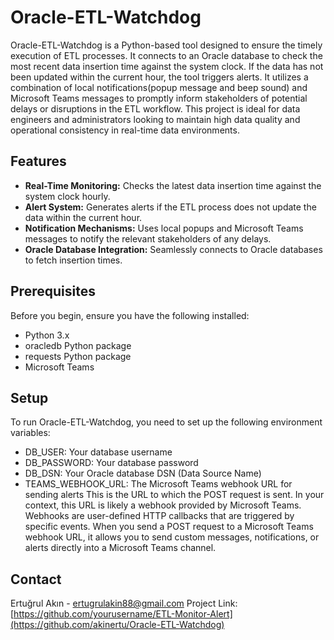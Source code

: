 # Oracle-ETL-Watchdog

Oracle-ETL-Watchdog is a Python-based tool designed to ensure the timely execution of ETL processes. It connects to an Oracle database to check the most recent data insertion time against the system clock. If the data has not been updated within the current hour, the tool triggers alerts. It utilizes a combination of local notifications(popup message and beep sound) and Microsoft Teams messages to promptly inform stakeholders of potential delays or disruptions in the ETL workflow. This project is ideal for data engineers and administrators looking to maintain high data quality and operational consistency in real-time data environments.

## Features

- **Real-Time Monitoring:** Checks the latest data insertion time against the system clock hourly.
- **Alert System:** Generates alerts if the ETL process does not update the data within the current hour.
- **Notification Mechanisms:** Uses local popups and Microsoft Teams messages to notify the relevant stakeholders of any delays.
- **Oracle Database Integration:** Seamlessly connects to Oracle databases to fetch insertion times.

## Prerequisites

Before you begin, ensure you have the following installed:
- Python 3.x
- oracledb Python package
- requests Python package
- Microsoft Teams

## Setup
To run Oracle-ETL-Watchdog, you need to set up the following environment variables:

- DB_USER: Your database username
- DB_PASSWORD: Your database password
- DB_DSN: Your Oracle database DSN (Data Source Name)
- TEAMS_WEBHOOK_URL: The Microsoft Teams webhook URL for sending alerts
This is the URL to which the POST request is sent. In your context, this URL is likely a webhook provided by Microsoft Teams. Webhooks are user-defined HTTP callbacks that are triggered by specific events. When you send a POST request to a Microsoft Teams webhook URL, it allows you to send custom messages, notifications, or alerts directly into a Microsoft Teams channel.

## Contact
Ertuğrul Akın - ertugrulakin88@gmail.com
Project Link: [https://github.com/yourusername/ETL-Monitor-Alert](https://github.com/akinertu/Oracle-ETL-Watchdog)
